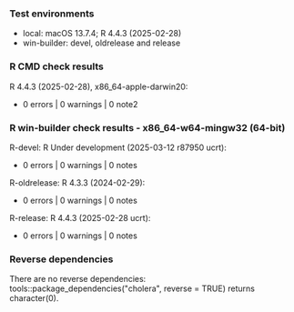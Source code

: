 ### Test environments

* local: macOS 13.7.4; R 4.4.3 (2025-02-28)
* win-builder: devel, oldrelease and release


### R CMD check results

R 4.4.3 (2025-02-28), x86_64-apple-darwin20:
* 0 errors | 0 warnings | 0 note2


### R win-builder check results - x86_64-w64-mingw32 (64-bit)

R-devel: R Under development (2025-03-12 r87950 ucrt):
* 0 errors | 0 warnings | 0 notes

R-oldrelease: R 4.3.3 (2024-02-29):
* 0 errors | 0 warnings | 0 notes

R-release: R 4.4.3 (2025-02-28 ucrt):
* 0 errors | 0 warnings | 0 notes


### Reverse dependencies

There are no reverse dependencies:
tools::package_dependencies("cholera", reverse = TRUE) returns character(0).

